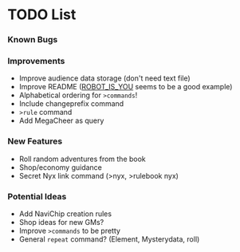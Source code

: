 # TODO List

### Known Bugs

### Improvements
- Improve audience data storage (don't need text file)
- Improve README ([ROBOT_IS_YOU](https://github.com/RocketRace/robot-is-you) seems to be a good example)
- Alphabetical ordering for `>commands`!
- Include changeprefix command
- `>rule` command
- Add MegaCheer as query

### New Features
- Roll random adventures from the book
- Shop/economy guidance
- Secret Nyx link command (>nyx, >rulebook nyx)

### Potential Ideas
- Add NaviChip creation rules
- Shop ideas for new GMs?
- Improve `>commands` to be pretty
- General `repeat` command? (Element, Mysterydata, roll)
